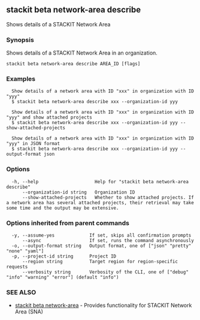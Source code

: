 ## stackit beta network-area describe

Shows details of a STACKIT Network Area

### Synopsis

Shows details of a STACKIT Network Area in an organization.

```
stackit beta network-area describe AREA_ID [flags]
```

### Examples

```
  Show details of a network area with ID "xxx" in organization with ID "yyy"
  $ stackit beta network-area describe xxx --organization-id yyy

  Show details of a network area with ID "xxx" in organization with ID "yyy" and show attached projects
  $ stackit beta network-area describe xxx --organization-id yyy --show-attached-projects

  Show details of a network area with ID "xxx" in organization with ID "yyy" in JSON format
  $ stackit beta network-area describe xxx --organization-id yyy --output-format json
```

### Options

```
  -h, --help                     Help for "stackit beta network-area describe"
      --organization-id string   Organization ID
      --show-attached-projects   Whether to show attached projects. If a network area has several attached projects, their retrieval may take some time and the output may be extensive.
```

### Options inherited from parent commands

```
  -y, --assume-yes             If set, skips all confirmation prompts
      --async                  If set, runs the command asynchronously
  -o, --output-format string   Output format, one of ["json" "pretty" "none" "yaml"]
  -p, --project-id string      Project ID
      --region string          Target region for region-specific requests
      --verbosity string       Verbosity of the CLI, one of ["debug" "info" "warning" "error"] (default "info")
```

### SEE ALSO

* [stackit beta network-area](./stackit_beta_network-area.md)	 - Provides functionality for STACKIT Network Area (SNA)

